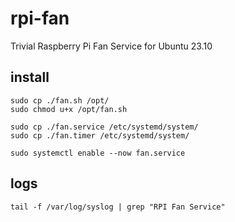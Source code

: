 # rpi-fan
Trivial Raspberry Pi Fan Service for Ubuntu 23.10

## install
```
sudo cp ./fan.sh /opt/
sudo chmod u+x /opt/fan.sh

sudo cp ./fan.service /etc/systemd/system/
sudo cp ./fan.timer /etc/systemd/system/

sudo systemctl enable --now fan.service
```

## logs 
```
tail -f /var/log/syslog | grep "RPI Fan Service"
```
